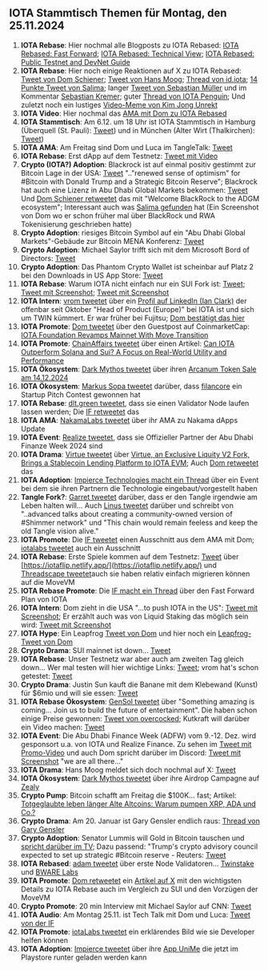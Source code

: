 ## IOTA Stammtisch Themen für Montag, den 25.11.2024

1. **IOTA Rebase**: Hier nochmal alle Blogposts zu IOTA Rebased: [IOTA Rebased: Fast Forward](https://blog.iota.org/iota-rebased-fast-forward/); [IOTA Rebased: Technical View](https://blog.iota.org/iota-rebased-technical-view/); [IOTA Rebased: Public Testnet and DevNet Guide](https://blog.iota.org/iota-rebased-testnet-devnet-guide/)
2. **IOTA Rebase**: Hier noch einige Reaktionen auf X zu IOTA Rebased: [Tweet von Dom Schiener](https://x.com/DomSchiener/status/1858587330162172004); [Tweet von Hans Moog](https://x.com/hus_qy/status/1858514756623040601); [Thread von id.iota](https://x.com/id_iota/status/1858532441612243119); [14 Punkte Tweet von Salima](https://x.com/Salimasbegum/status/1858574613799989340); langer [Tweet von Sebastian Müller](https://x.com/NaitsabesMue/status/1858872391193030955) und im Kommentar [Sebastian Kremer](https://x.com/SebaKremer/status/1859280895972343847); guter [Thread von IOTA Penguin](https://x.com/iota_penguin/status/1858810858349924653); Und zuletzt noch ein lustiges [Video-Meme von Kim Jong Unrekt](https://x.com/KimJongUnrekt/status/1858815975740616805)
3. **IOTA Video**: Hier nochmal das [AMA mit Dom zu IOTA Rebased]()
4. **IOTA Stammtisch**: Am 6.12. um 18 Uhr ist IOTA Stammtisch in Hamburg (Überquell (St. Pauli): [Tweet](https://x.com/TanglenautX/status/1843733678486348007)) und in München (Alter Wirt (Thalkirchen): [Tweet](https://x.com/IotaMunchen/status/1858882314962391356))
5. **IOTA AMA**: Am Freitag sind Dom und Luca im TangleTalk: [Tweet](https://x.com/tangle_talk/status/1858523916932636799)
6. **IOTA Rebase**: Erst dApp auf dem Testnetz: [Tweet mit Video](https://x.com/0xRimac/status/1858888159909568878)
7. **Crypto (IOTA?) Adoption**: Blackrock ist auf einmal positiv gestimmt zur Bitcoin Lage in der USA: [Tweet](https://x.com/BitcoinMagazine/status/1858899010343326168) ".."renewed sense of optimism" for #Bitcoin with Donald Trump and a Strategic Bitcoin Reserve"; Blackrock hat auch eine Lizenz in Abu Dhabi Global Markets bekommen: [Tweet](https://x.com/Cointelegraph/status/1858459768026812531) Und [Dom Schiener retweetet](https://x.com/DomSchiener/status/1859253499604742449) das mit "Welcome BlackRock to the ADGM ecosystem"; Interessant auch was [Salima gefunden](https://x.com/Salimasbegum/status/1859194383171473879) hat (Ein Screenshot von Dom wo er schon früher mal über BlackRock und RWA Tokenisierung geschrieben hatte)
8. **Crypto Adoption**: riesiges Bitcoin Symbol auf ein "Abu Dhabi Global Markets"-Gebäude zur Bitcoin MENA Konferenz: [Tweet](https://x.com/BitcoinMagazine/status/1858601090914161014)
9. **Crypto Adoption**: Michael Saylor trifft sich mit dem Microsoft Bord of Directors: [Tweet](https://x.com/BitcoinMagazine/status/1859002249525293540)
10. **Crypto Adoption**: Das Phantom Crypto Wallet ist scheinbar auf Platz 2 bei den Downloads in US App Store: [Tweet](https://x.com/Cointelegraph/status/1859188568884678977)
11. **IOTA Rebase**: Warum IOTA nicht einfach nur ein SUI Fork ist: [Tweet](https://x.com/moonbaklava/status/1858955190189138421); [Tweet mit Screenshot](https://x.com/Vrom14286662/status/1858987844913819884); [Tweet mit Screenshot](https://x.com/Vrom14286662/status/1859196687891235157)
12. **IOTA Intern**: [vrom tweetet](https://x.com/Vrom14286662/status/1859152629202321827) über ein [Profil auf LinkedIn (Ian Clark)](https://www.linkedin.com/in/ianclark/?trk=feed-detail_main-feed-card_feed-actor-name) der offenbar seit Oktober "Head of Product (Europe)" bei IOTA ist und sich um TWIN kümmert. Er war früher bei Fujitsu; [Dom bestätigt das hier](https://x.com/DomSchiener/status/1859153982217654525)
13. **IOTA Promote**: [Dom tweetet](https://x.com/DomSchiener/status/1859158933736173997) über den Guestpost auf CoinmarketCap: [IOTA Foundation Revamps Mainnet With Move Transition](https://coinmarketcap.com/community/articles/673d06baa9bff5747eec9b07/)
14. **IOTA Promote**: [ChainAffairs tweetet](https://x.com/ChainAffairs/status/1858479491020181886) über einen Artikel: [Can IOTA Outperform Solana and Sui? A Focus on Real-World Utility and Performance](https://chainaffairs.com/can-iota-outperform-solana-and-sui-a-focus-on-real-world-utility-and-performance/)
15. **IOTA Ökosystem**: [Dark Mythos tweetet](https://x.com/DarkMythosIOTA/status/1859153378724450437) über ihren [Arcanum Token Sale am 14.12.2024](https://dark-mythos.com/arcanum)
16. **IOTA Ökosystem**: [Markus Sopa tweetet](https://x.com/MS_filancore/status/1858887477349466179) darüber, dass [filancore](https://x.com/FilancoreGmbH) ein Startup Pitch Contest gewonnen hat
17. **IOTA Rebase**: [dlt.green tweetet](https://x.com/dlt_green/status/1858858848330699039), dass sie einen Validator Node laufen lassen werden; Die [IF retweetet](https://x.com/iota/status/1858884974046273861) das
18. **IOTA AMA**: [NakamaLabs tweetet](https://x.com/Nakama_Labs/status/1858897411730555033) über ihr AMA zu Nakama dApps Update
19. **IOTA Event**: [Realize tweetet](https://x.com/realizefinance/status/1859242349454365045), dass sie Offizieller Partner der Abu Dhabi Finanze Week 2024 sind
20. **IOTA Drama**: [Virtue tweetet](https://x.com/Virtue_Money/status/1859235596947882455) über [Virtue, an Exclusive Liquity V2 Fork, Brings a Stablecoin Lending Platform to IOTA EVM](https://medium.com/@Virtue_Money/virtue-an-exclusive-liquity-v2-fork-brings-a-stablecoin-lending-platform-to-iota-evm-7c9c18073f7b); Auch [Dom retweetet](https://x.com/DomSchiener/status/1859238300319445254) das
21. **IOTA Adoption**: [Impierce Technologies macht ein Thread](https://x.com/ImpierceTech/status/1859261820713808046) über ein Event bei dem sie ihren Partnern die Technologie eingebaut/vorgestellt haben
22. **Tangle Fork?**: [Garret tweetet](https://x.com/GarrettBullish/status/1859227384102461733) darüber, dass er den Tangle irgendwie am Leben halten will... Auch [Linus tweetet](https://x.com/LinusNaumann/status/1859228310925976038) darüber und schreibt von "..advanced talks about creating a community-owned version of #Shimmer network" und "This chain would remain feeless and keep the old Tangle vision alive."
23. **IOTA Promote**: Die [IF tweetet](https://x.com/iota/status/1859205101937709158) einen Ausschnitt aus dem AMA mit Dom; [iotalabs tweetet](https://x.com/iotalabs_/status/1859612736818381246) auch ein Ausschnitt
24. **IOTA Rebase**: Erste Spiele kommen auf dem Testnetz: [Tweet](https://x.com/teunvw5/status/1859269314106269825) über [https://iotaflip.netlify.app/](https://iotaflip.netlify.app/) und [Threadscape tweetet](https://x.com/_threadscape_/status/1859300752373710896)auch sie haben relativ einfach migrieren können auf die MoveVM
25. **IOTA Rebase Promote**: Die [IF macht ein Thread](https://x.com/iota/status/1859265455879303638) über den Fast Forward Plan von IOTA
26. **IOTA Intern**: Dom zieht in die USA "...to push IOTA in the US": [Tweet mit Screenshot](https://x.com/Vrom14286662/status/1859195873999167705); Er erzählt auch was von Liquid Staking das möglich sein wird: [Tweet mit Screenshot](https://x.com/Vrom14286662/status/1859196299905474693)
27. **IOTA Hype**: Ein Leapfrog [Tweet von Dom](https://x.com/DomSchiener/status/1859232769953398787) und hier noch ein [Leapfrog-Tweet von Dom](https://x.com/DomSchiener/status/1859582903572672972)
28. **Crypto Drama**: SUI mainnet ist down... [Tweet](https://x.com/DegenerateNews/status/1859540060221165596)
29. **IOTA Rebase**: Unser Testnetz war aber auch am zweiten Tag gleich down...  Wer mal testen will hier wichtige Links: [Tweet](https://x.com/Vrom14286662/status/1859537694138728463); vrom hat's schon getestet: [Tweet](https://x.com/Vrom14286662/status/1859895811079131222)
30. **Crypto Drama**: Justin Sun kauft die Banane mit dem Klebewand (Kunst) für $6mio und will sie essen: [Tweet](https://x.com/justinsuntron/status/1859403540315373942)
31. **IOTA Rebase Ökosystem**: [GenSol tweetet](https://x.com/GenSol_io/status/1859576034573811850) über "Something amazing is coming… Join us to build the future of entertainment". Die haben schon einige Preise gewonnen: [Tweet von overcocked](https://x.com/overclocksalmon/status/1859596961776873754); Kutkraft will darüber ein Video machen: [Tweet](https://x.com/kutkraft/status/1859725775982952569)
32. **IOTA Event**: Die Abu Dhabi Finance Week (ADFW) vom 9.-12. Dez. wird gesponsort u.a. von IOTA und Realize Finance. Zu sehen im [Tweet mit Promo-Video](https://x.com/ADFinanceWeek/status/1856244653864993010) und auch Dom spricht darüber im Discord: [Tweet mit Screenshot](https://x.com/Vrom14286662/status/1859610110588338550) "we are all there..."
33. **IOTA Drama**: Hans Moog meldet sich doch nochmal auf X: [Tweet](https://x.com/hus_qy/status/1859767734851997975)
34. **IOTA Ökosystem**: [Dark Mythos tweetet](https://x.com/DarkMythosIOTA/status/1859879963199189435) über ihre Airdrop Campagne auf [Zealy](https://t.co/FWwx7qNZ52)
35. **Crypto Pump**: Bitcoin schafft am Freitag die $100K... fast; Artikel: [Totgeglaubte leben länger Alte Altcoins: Warum pumpen XRP, ADA und Co.?](https://www.btc-echo.de/news/alte-altcoins-warum-pumpen-xrp-ada-und-co-196163/?utm_content=buffera087e&utm_medium=social&utm_source=x.com&utm_campaign=buffer)
36. **Crypto Drama**: Am 20. Januar ist Gary Gensler endlich raus: [Thread von Gary Gensler](https://x.com/GaryGensler/status/1859658192298574096?t=xmg-NrD0FKbeukubSktRyg&s=19)
37. **Crypto Adoption**: Senator Lummis will Gold in Bitcoin tauschen und [spricht darüber im TV](https://x.com/TheRobynHD/status/1859623316316676548); Dazu passend: "Trump's crypto advisory council expected to set up strategic #Bitcoin reserve - Reuters: [Tweet](https://x.com/BTC_Archive/status/1859683803423453650)
38. **IOTA Rebased**: [adam tweetet](https://x.com/adam_unchained/status/1859830953625125215) über erste Node Validatoren... [Twinstake](https://www.twinstake.io/) und [BWARE Labs](https://bwarelabs.com/)
39. **IOTA Promote**: [Dom retweetet](https://x.com/arndxt_xo/status/1859929626216439832) ein [Artikel auf X](https://x.com/arndxt_xo/status/1859929626216439832) mit den wichtigsten Details zu IOTA Rebase auch im Vergleich zu SUI und den Vorzügen der MoveVM
40. **Crypto Promote**: 20 min Interview mit Michael Saylor auf CNN: [Tweet](https://x.com/Vivek4real_/status/1859964019983134952)
41. **IOTA Audio**: Am Montag 25.11. ist Tech Talk mit Dom und Luca: [Tweet von der IF](https://x.com/iota/status/1859960031703179372)
42. **IOTA Promote**: [iotaLabs tweetet](https://x.com/iotalabs_/status/1859960031216541877) ein erklärendes Bild wie sie Developer helfen können
43. **IOTA Adoption**: [Impierce tweetet](https://x.com/ImpierceTech/status/1859907675318018316) über ihre [App UniMe](https://play.google.com/store/apps/details?id=com.impierce.identity_wallet&pli=1) die jetzt im Playstore runter geladen werden kann

